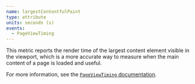 ```yaml
---
name: largestContentfulPaint
type: attribute
units: seconds (s)
events:
  - PageViewTiming
---
```


This metric reports the render time of the largest content element visible in the viewport, which is a more accurate way to measure when the main content of a page is loaded and useful.

For more information, see the [`PageViewTiming` documentation](https://docs.newrelic.com/docs/browser/new-relic-browser/page-load-timing-resources/pageviewtiming-async-or-dynamic-page-details/#interactivity-metrics).